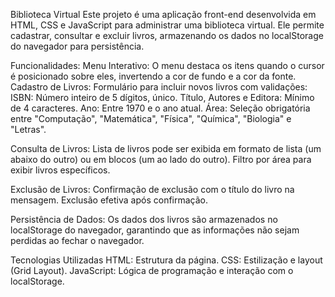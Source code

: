 Biblioteca Virtual
Este projeto é uma aplicação front-end desenvolvida em HTML, CSS e JavaScript para administrar uma biblioteca virtual. Ele permite cadastrar, consultar e excluir livros, armazenando os dados no localStorage do navegador para persistência.

Funcionalidades:
Menu Interativo: O menu destaca os itens quando o cursor é posicionado sobre eles, invertendo a cor de fundo e a cor da fonte.
Cadastro de Livros: Formulário para incluir novos livros com validações:
ISBN: Número inteiro de 5 dígitos, único.
Título, Autores e Editora: Mínimo de 4 caracteres.
Ano: Entre 1970 e o ano atual.
Área: Seleção obrigatória entre "Computação", "Matemática", "Física", "Química", "Biologia" e "Letras".

Consulta de Livros:
Lista de livros pode ser exibida em formato de lista (um abaixo do outro) ou em blocos (um ao lado do outro).
Filtro por área para exibir livros específicos.

Exclusão de Livros:
Confirmação de exclusão com o título do livro na mensagem.
Exclusão efetiva após confirmação.

Persistência de Dados:
Os dados dos livros são armazenados no localStorage do navegador, garantindo que as informações não sejam perdidas ao fechar o navegador.

Tecnologias Utilizadas
HTML: Estrutura da página.
CSS: Estilização e layout (Grid Layout).
JavaScript: Lógica de programação e interação com o localStorage.


